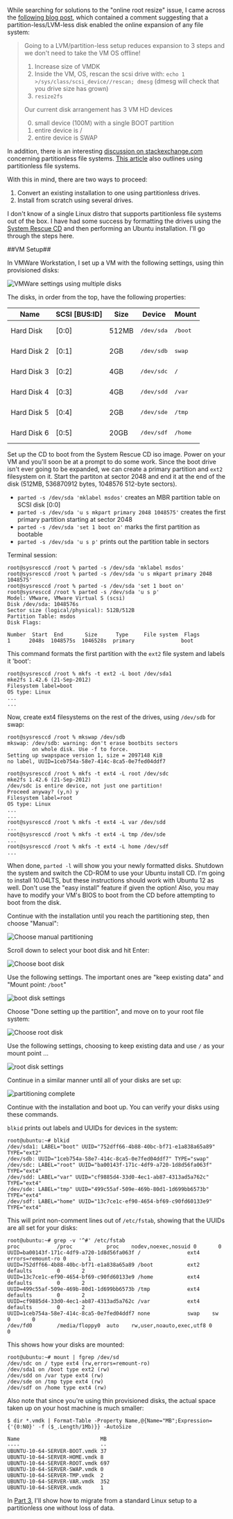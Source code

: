 <!-- vim:fo=tq:tw=144:syntax=off:sw=2:ts=2:
-->

While searching for solutions to the "online root resize" issue, I came across the [following blog
post](http://echenh.blogspot.com/2010/04/how-to-extend-lvm-on-vmware-guest-os.html), which contained a comment suggesting that a
partition-less/LVM-less disk enabled the online expansion of any file system:

> Going to a LVM/partition-less setup reduces expansion to 3 steps and we don't need to take the VM OS offline!
>
> 1. Increase size of VMDK
> 2. Inside the VM, OS, rescan the scsi drive with: `echo 1 >/sys/class/scsi_device//rescan; dmesg` (dmesg will check that you drive size has grown)
> 3. `resize2fs`
> 
> Our current disk arrangement has 3 VM HD devices
>
> 0. small device (100M) with a single BOOT partition
> 1. entire device is /
> 2. entire device is SWAP

In addition, there is an interesting [discussion on
stackexchange.com](http://unix.stackexchange.com/questions/14010/the-merits-of-a-partitionless-filesystem) concerning partitionless file systems.
[This article](http://v-reality.info/2010/06/working-with-linux-volumes-n-vsphere/) also outlines using partitionless file systems.

With this in mind, there are two ways to proceed:

1. Convert an existing installation to one using partitionless drives.
2. Install from scratch using several drives.

I don't know of a single Linux distro that supports partitionless file systems out of the box. I have had some success by formatting the drives
using the [System Rescue CD](http://www.sysresccd.org/Download) and then performing an Ubuntu installation. I'll go through the steps here.

##VM Setup##

In VMWare Workstation, I set up a VM with the following settings, using thin provisioned disks:

![VMWare settings using multiple disks](images/vmware-settings-multiple-disks.png)

The disks, in order from the top, have the following properties:

<table>
  <thead>
    <tr><th>Name</th><th>SCSI [BUS:ID]</th><th>Size</th><th>Device</th><th>Mount</th></tr>
  </thead>
  <tbody>
    <tr><td>Hard Disk</td><td>[0:0]</td><td>512MB</td> <td><pre>/dev/sda</pre></td> <td><pre>/boot</pre></td></tr>
    <tr><td>Hard Disk 2</td><td>[0:1]</td><td>2GB</td> <td><pre>/dev/sdb</pre></td> <td><pre>swap</pre></td></tr>
    <tr><td>Hard Disk 3</td><td>[0:2]</td><td>4GB</td> <td><pre>/dev/sdc</pre></td> <td><pre>/</pre></td></tr>
    <tr><td>Hard Disk 4</td><td>[0:3]</td><td>4GB</td> <td><pre>/dev/sdd</pre></td> <td><pre>/var</pre></td></tr>
    <tr><td>Hard Disk 5</td><td>[0:4]</td><td>2GB</td> <td><pre>/dev/sde</pre></td> <td><pre>/tmp</pre></td></tr>
    <tr><td>Hard Disk 6</td><td>[0:5]</td><td>20GB</td><td><pre>/dev/sdf</pre></td> <td><pre>/home</pre></td></tr>
  </tbody>
</table>

Set up the CD to boot from the System Rescue CD iso image. Power on your VM and you'll soon be at a prompt to do some work. Since the boot drive
isn't ever going to be expanded, we can create a primary partition and `ext2` filesystem on it. Start the partiton at sector 2048 and end it at
the end of the disk (512MB, 536870912 bytes, 1048576 512-byte sectors).

* `parted -s /dev/sda 'mklabel msdos'` creates an MBR partition table on SCSI disk [0:0]
* `parted -s /dev/sda 'u s mkpart primary 2048 1048575'` creates the first primary partition starting at sector 2048
* `parted -s /dev/sda 'set 1 boot on'` marks the first partition as bootable
* `parted -s /dev/sda 'u s p'` prints out the partition table in sectors

Terminal session:

    root@sysresccd /root % parted -s /dev/sda 'mklabel msdos'
    root@sysresccd /root % parted -s /dev/sda 'u s mkpart primary 2048 1048575'
    root@sysresccd /root % parted -s /dev/sda 'set 1 boot on'
    root@sysresccd /root % parted -s /dev/sda 'u s p'
    Model: VMware, VMware Virtual S (scsi)
    Disk /dev/sda: 1048576s
    Sector size (logical/physical): 512B/512B
    Partition Table: msdos
    Disk Flags:

    Number  Start  End       Size      Type     File system  Flags
    1      2048s  1048575s  1046528s  primary               boot

This command formats the first partition with the `ext2` file system and labels it 'boot':

    root@sysresccd /root % mkfs -t ext2 -L boot /dev/sda1
    mke2fs 1.42.6 (21-Sep-2012)
    Filesystem label=boot
    OS type: Linux
    ...
    ...

Now, create ext4 filesystems on the rest of the drives, using `/dev/sdb` for swap:

    root@sysresccd /root % mkswap /dev/sdb
    mkswap: /dev/sdb: warning: don't erase bootbits sectors
            on whole disk. Use -f to force.
    Setting up swapspace version 1, size = 2097148 KiB
    no label, UUID=1ceb754a-58e7-414c-8ca5-0e7fed04ddf7

    root@sysresccd /root % mkfs -t ext4 -L root /dev/sdc
    mke2fs 1.42.6 (21-Sep-2012)
    /dev/sdc is entire device, not just one partition!
    Proceed anyway? (y,n) y
    Filesystem label=root
    OS type: Linux
    ...
    ...
    root@sysresccd /root % mkfs -t ext4 -L var /dev/sdd
    ...
    root@sysresccd /root % mkfs -t ext4 -L tmp /dev/sde
    ...
    root@sysresccd /root % mkfs -t ext4 -L home /dev/sdf
    ...

When done, `parted -l` will show you your newly formatted disks. Shutdown the system and switch the CD-ROM to use your Ubuntu install CD. I'm
going to install 10.04LTS, but these instructions should work with Ubuntu 12 as well. Don't use the "easy install" feature if given the option!
Also, you may have to modify your VM's BIOS to boot from the CD before attempting to boot from the disk.

Continue with the installation until you reach the partitioning step, then choose "Manual":

![Choose manual partitioning](images/ubuntu-partitioning-manual-method.png)

Scroll down to select your boot disk and hit Enter:

![Choose boot disk](images/ubuntu-partitioning-boot-disk.png)

Use the following settings. The important ones are "keep existing data" and "Mount point: `/boot`"

![boot disk settings](images/ubuntu-partitioning-boot-disk-settings.png)

Choose "Done setting up the partition", and move on to your root file system:

![Choose root disk](images/ubuntu-partitioning-root-disk.png)

Use the following settings, choosing to keep existing data and use `/` as your mount point ...

![root disk settings](images/ubuntu-partitioning-root-disk-settings.png)

Continue in a similar manner until all of your disks are set up:

![partitioning complete](images/ubuntu-partitioning-complete.png)

Continue with the installation and boot up. You can verify your disks using these commands.

`blkid` prints out labels and UUIDs for devices in the system:

    root@ubuntu:~# blkid
    /dev/sda1: LABEL="boot" UUID="752dff66-4b88-40bc-bf71-e1a838a65a89" TYPE="ext2"
    /dev/sdb: UUID="1ceb754a-58e7-414c-8ca5-0e7fed04ddf7" TYPE="swap"
    /dev/sdc: LABEL="root" UUID="ba00143f-171c-4df9-a720-1d8d56fa063f" TYPE="ext4"
    /dev/sdd: LABEL="var" UUID="cf9885d4-33d0-4ec1-ab87-4313ad5a762c" TYPE="ext4"
    /dev/sde: LABEL="tmp" UUID="499c55af-509e-469b-80d1-1d699bb6573b" TYPE="ext4"
    /dev/sdf: LABEL="home" UUID="13c7ce1c-ef90-4654-bf69-c90fd60133e9" TYPE="ext4"

This will print non-comment lines out of `/etc/fstab`, showing that the UUIDs are all set for your disks:

    root@ubuntu:~# grep -v '^#' /etc/fstab
    proc            /proc           proc    nodev,noexec,nosuid 0       0
    UUID=ba00143f-171c-4df9-a720-1d8d56fa063f /               ext4    errors=remount-ro 0       1
    UUID=752dff66-4b88-40bc-bf71-e1a838a65a89 /boot           ext2    defaults        0       2
    UUID=13c7ce1c-ef90-4654-bf69-c90fd60133e9 /home           ext4    defaults        0       2
    UUID=499c55af-509e-469b-80d1-1d699bb6573b /tmp            ext4    defaults        0       2
    UUID=cf9885d4-33d0-4ec1-ab87-4313ad5a762c /var            ext4    defaults        0       2
    UUID=1ceb754a-58e7-414c-8ca5-0e7fed04ddf7 none            swap    sw              0       0
    /dev/fd0        /media/floppy0  auto    rw,user,noauto,exec,utf8 0       0

This shows how your disks are mounted:

    root@ubuntu:~# mount | fgrep /dev/sd
    /dev/sdc on / type ext4 (rw,errors=remount-ro)
    /dev/sda1 on /boot type ext2 (rw)
    /dev/sdd on /var type ext4 (rw)
    /dev/sde on /tmp type ext4 (rw)
    /dev/sdf on /home type ext4 (rw)

Also note that since you're using thin provisioned disks, the actual space taken up on your host machine is much smaller:

    $ dir *.vmdk | Format-Table -Property Name,@{Name="MB";Expression={'{0:N0}' -f ($_.Length/1Mb)}} -AutoSize

    Name                          MB
    ----                          --
    UBUNTU-10-64-SERVER-BOOT.vmdk 37
    UBUNTU-10-64-SERVER-HOME.vmdk 8
    UBUNTU-10-64-SERVER-ROOT.vmdk 697
    UBUNTU-10-64-SERVER-SWAP.vmdk 0
    UBUNTU-10-64-SERVER-TMP.vmdk  2
    UBUNTU-10-64-SERVER-VAR.vmdk  352
    UBUNTU-10-64-SERVER.vmdk      1

In [Part 3](/2013/01/29/partitions-thing-of-the-past-3.html), I'll show how to migrate from a standard Linux setup to a partitionless one
without loss of data.
